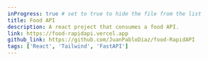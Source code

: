 ```yaml
---
inProgress: true # set to true to hide the file from the list
title: Food API
description: A react project that consumes a food API.
link: https://food-rapidapi.vercel.app
github_link: https://github.com/JuanPabloDiaz/food-RapidAPI
tags: ['React', 'Tailwind', 'FastAPI']
---
```

